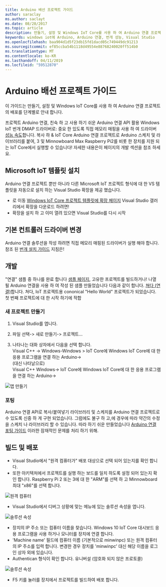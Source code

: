 ```yaml
---
title: Arduino 배선 프로젝트 가이드
author: saraclay
ms.author: saclayt
ms.date: 08/28/2017
ms.topic: article
description: 만들기, 설정 및 Windows IoT Core를 사용 하 여 Arduino 연결 프로젝트의 배포에 알아봅니다.
keywords: windows iot에 Arduino, Arduino 연결, 번개 성능, Visual Studio
ms.openlocfilehash: baa904d1d5f23db15fd1dacd05c749449dc91213
ms.sourcegitcommit: ef85ccba54b1118d49554e88768240020ff514b0
ms.translationtype: MT
ms.contentlocale: ko-KR
ms.lasthandoff: 04/11/2019
ms.locfileid: "59512870"
---
```

# <a name="arduino-wiring-project-guide"></a>Arduino 배선 프로젝트 가이드

이 가이드는 만들기, 설정 및 Windows IoT Core를 사용 하 여 Arduino 연결 프로젝트의 배포를 단계별로 안내 합니다.

프로젝트 Arduino 연결, 친숙 하 고 사용 하기 쉬운 Arduino 연결 API 활용 Windows IoT 번개 DMAP 드라이버로: 중요 한 있도록 직접 메모리 매핑을 사용 하 여 드라이버 [성능 속도](../develop-your-app/LightningPerformance.md)합니다. 복사 하 & IoT Core Arduino 연결 프로젝트로 Arduino 스케치 및 라이브러리를 붙여, 3 및 Minnowboard Max Raspberry Pi2를 비롯 한 장치를 지원 되는 IoT Core에서 실행할 수 있습니다! 자세한 내용은이 페이지의 개발 섹션을 참조 하세요.

## <a name="install-the-microsoft-iot-templates"></a>Microsoft IoT 템플릿 설치

Arduino 연결 프로젝트 뿐만 아니라 다른 Microsoft IoT 프로젝트 형식에 대 한 VS 템플릿을 자동으로 설치 하는 Visual Studio 확장을 제공 했습니다. 

- 로 이동 [Windows IoT Core 프로젝트 템플릿에 확장 페이지](https://go.microsoft.com/fwlink/?linkid=847472) Visual Studio 갤러리에서 확장을 다운로드 하려면!
- 확장을 설치 하 고 이미 열려 있으면 Visual Studio를 다시 시작

## <a name="change-the-default-controller-driver"></a>기본 컨트롤러 드라이버 변경

Arduino 연결 솔루션을 작성 하려면 직접 메모리 매핑된 드라이버가 실행 해야 합니다. 참조 된 [번개 설치 가이드](../develop-your-app/LightningSetup.md) 지침은!

## <a name="develop"></a>개발
"연결" 샘플 중 하나를 완료 합니다 [샘플 페이지](https://developer.microsoft.com/en-us/windows/iot/samples), 고유한 프로젝트를 빌드하거나! 나열 될 Arduino 연결을 사용 하 여 작성 된 샘플 만들었습니다 다음과 같이 합니다. [쳐다 (연결)](https://developer.microsoft.com/en-us/windows/iot/samples/helloblinkybackgroundwiring)합니다. 쳐다, IoT 프로젝트용 cononical "Hello World" 프로젝트가 되었습니다. 첫 번째 프로젝트에 대 한 시작 하기에 적합

### <a name="create-a-new-project"></a>새 프로젝트 만들기
1. Visual Studio를 엽니다.

2. 파일 선택-> 새로 만들기-> 프로젝트...

3. 나타나는 대화 상자에서 다음을 선택 합니다.  
Visual C++ -> Windows-Windows > IoT Core에 Windows IoT Core에 대 한 응용 프로그램을 연결 하는 Arduino->  
(대신 나타날으로)  
Visual C++ Windows-> IoT Core에 Windows IoT Core에 대 한 응용 프로그램을 연결 하는 Arduino-> 


![앱 만들기](../media/ArduinoWiring/appcreate.png)

### <a name="porting"></a>포팅

Arduino 연결 API로 복사/붙여넣기 라이브러리 및 스케치를 Arduino 연결 프로젝트로 수 있도록 신중 하 게 구현 되었습니다. 그럼에도 불구 하 고,에 경우에 따라 약간의 수정을 스케치 나 라이브러리 할 수 있습니다. 따라 하기 쉬운 만들었습니다 [Arduino 연결 포팅 가이드](ArduinoWiringPortingGuide.md) 이러한 잠재적인 문제를 처리 하기 위해.

## <a name="build-and-deploy"></a>빌드 및 배포

- Visual Studio에서 "원격 컴퓨터가" 배포 대상으로 선택 되어 있는지를 확인 합니다.
- 또한 아키텍처에서 프로젝트를 실행 하는 보드를 일치 하도록 설정 되어 있는지 확인 합니다. Raspberry Pi 2 또는 3에 대 한 "ARM"를 선택 하 고 Minnowboard 최대 "x86"를 선택 합니다.

![원격 컴퓨터](../media/ArduinoWiring/wiringapp_remotemachine.png)

- Visual Studio에서 디버그 상황에 맞는 메뉴에 있는 솔루션 속성을 엽니다.

![솔루션 속성](../media/ArduinoWiring/wiringapp_properties.png)

- 장치의 IP 주소 또는 컴퓨터 이름을 찾습니다. Windows 10 IoT Core 대시보드 응용 프로그램을 사용 하거나 모니터를 장치에 연결 합니다.
- 'Machine name' 필드에 컴퓨터 이름 (기본적으로 minwinpc) 또는 원격 컴퓨터의 IP 주소를 입력 합니다. 변경한 경우 장치를 'minwinpc' 대신 해당 이름을 로그인 상자 외에 있습니다.
- Authentican 형식이 확인 합니다. 유니버설 (암호화 되지 않은 프로토콜)

![솔루션 속성](../media/ArduinoWiring/wiringapp_properties2.png)

- F5 키를 눌러를 장치에서 프로젝트를 빌드하여 배포 합니다.
